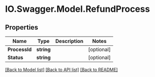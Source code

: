 # IO.Swagger.Model.RefundProcess
## Properties

Name | Type | Description | Notes
------------ | ------------- | ------------- | -------------
**ProcessId** | **string** |  | [optional] 
**Status** | **string** |  | [optional] 

[[Back to Model list]](../README.md#documentation-for-models) [[Back to API list]](../README.md#documentation-for-api-endpoints) [[Back to README]](../README.md)

